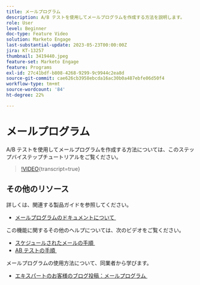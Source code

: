 ```yaml
---
title: メールプログラム
description: A/B テストを使用してメールプログラムを作成する方法を説明します。
role: User
level: Beginner
doc-type: Feature Video
solution: Marketo Engage
last-substantial-update: 2023-05-23T00:00:00Z
jira: KT-13257
thumbnail: 3419440.jpeg
feature-set: Marketo Engage
feature: Programs
exl-id: 27c41bdf-b808-4268-9299-9c9944c2ea8d
source-git-commit: cae626cb3958ebcda16ac30b0a487ebfe06d50f4
workflow-type: tm+mt
source-wordcount: '84'
ht-degree: 22%

---
```


# メールプログラム

A/B テストを使用してメールプログラムを作成する方法については、このステップバイステップチュートリアルをご覧ください。

>[!VIDEO](https://video.tv.adobe.com/v/3419440/?learn=on){transcript=true}


## その他のリソース

詳しくは、関連する製品ガイドを参照してください。

* [&#x200B; メールプログラムのドキュメントについて &#x200B;](https://experienceleague.adobe.com/docs/marketo/using/product-docs/email-marketing/email-programs/creating-an-email-program/understanding-email-programs.html?lang=ja)

この機能に関するその他のヘルプについては、次のビデオをご覧ください。

* [&#x200B; スケジュールされたメールの手順 &#x200B;](https://experienceleague.adobe.com/docs/marketo-learn/tutorials/email-marketing/scheduled-email-watch.html?lang=ja)
* [AB テストの手順 &#x200B;](https://experienceleague.adobe.com/docs/marketo-learn/tutorials/email-marketing/ab-testing-watch.html?lang=ja)

メールプログラムの使用方法について、同業者から学びます。

* [&#x200B; エキスパートのお客様のブログ投稿：メールプログラム &#x200B;](https://nation.marketo.com/t5/product-blogs/marketo-success-series-email-programs/ba-p/304968)
